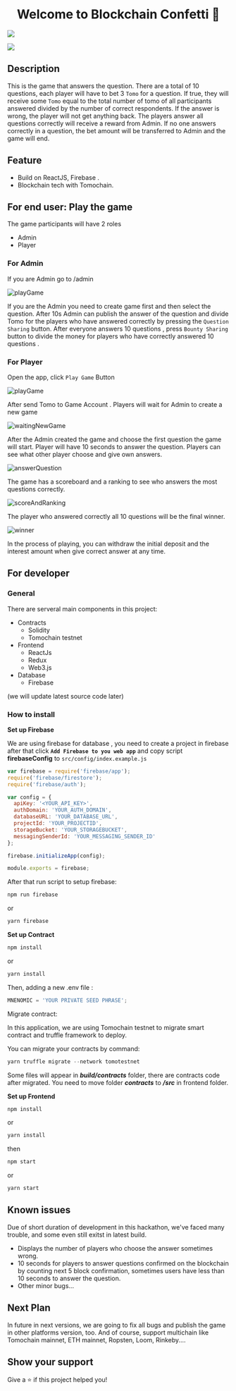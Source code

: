<h1 align="center">Welcome to Blockchain Confetti 👋</h1>
<p>
  <img src="https://img.shields.io/badge/version-1.0.0-blue.svg?cacheSeconds=2592000" />
</p>

![](/image/logo.png)

## Description

This is the game that answers the question. There are a total of 10 questions, each player will have to bet 3 `Tomo` for a question. If true, they will receive some `Tomo` equal to the total number of tomo of all participants answered divided by the number of correct respondents. If the answer is wrong, the player will not get anything back. The players answer all questions correctly will receive a reward from Admin. If no one answers correctly in a question, the bet amount will be transferred to Admin and the game will end.

## Feature

- Build on ReactJS, Firebase .
- Blockchain tech with Tomochain.

## For end user: Play the game

The game participants will have 2 roles

- Admin
- Player

### For Admin

If you are Admin go to /admin

![playGame](/image/admin.png)

If you are the Admin you need to create game first and then select the question. After 10s Admin can publish the answer of the question and divide Tomo for the players who have answered correctly by pressing the `Question Sharing` button. After everyone answers 10 questions , press `Bounty Sharing` button to divide the money for players who have correctly answered 10 questions .

### For Player

Open the app, click `Play Game` Button

![playGame](/image/playGame.png)

After send Tomo to Game Account . Players will wait for Admin to create a new game

![waitingNewGame](/image/waitingNewGame.png)

After the Admin created the game and choose the first question the game will start. Player will have 10 seconds to answer the question. Players can see what other player choose and give own answers.

![answerQuestion](/image/answerQuestion.png)

The game has a scoreboard and a ranking to see who answers the most questions correctly.

![scoreAndRanking](/image/scoreAndRanking.png)

The player who answered correctly all 10 questions will be the final winner.

![winner](/image/winner.png)

In the process of playing, you can withdraw the initial deposit and the interest amount when give correct answer at any time.

## For developer

### General

There are serveral main components in this project:

- Contracts
  - Solidity
  - Tomochain testnet
- Frontend
  - ReactJs
  - Redux
  - Web3.js
- Database
  - Firebase

(we will update latest source code later)

### How to install

**Set up Firebase**

We are using firebase for database , you need to create a project in firebase after that click **`Add Firebase to you web app`** and copy script **firebaseConfig** to `src/config/index.example.js`

```js
var firebase = require('firebase/app');
require('firebase/firestore');
require('firebase/auth');

var config = {
  apiKey: '<YOUR_API_KEY>',
  authDomain: 'YOUR_AUTH_DOMAIN',
  databaseURL: 'YOUR_DATABASE_URL',
  projectId: 'YOUR_PROJECTID',
  storageBucket: 'YOUR_STORAGEBUCKET',
  messagingSenderId: 'YOUR_MESSAGING_SENDER_ID'
};

firebase.initializeApp(config);

module.exports = firebase;
```

After that run script to setup firebase:

```sh
npm run firebase
```

or

```sh
yarn firebase
```

**Set up Contract**

```sh
npm install
```

or

```sh
yarn install
```

Then, adding a new .env file :

```js
MNENOMIC = 'YOUR PRIVATE SEED PHRASE';
```

Migrate contract:

In this application, we are using Tomochain testnet to migrate smart contract and truffle framework to deploy.

You can migrate your contracts by command:

```js
yarn truffle migrate --network tomotestnet
```

Some files will appear in **_build/contracts_** folder, there are contracts code after migrated. You need to move folder **_contracts_** to **_/src_** in frontend folder.

**Set up Frontend**

```sh
npm install
```

or

```sh
yarn install
```

then

```sh
npm start
```

or

```sh
yarn start
```

## Known issues

Due of short duration of development in this hackathon, we've faced many trouble, and some even still exitst in latest build.

- Displays the number of players who choose the answer sometimes wrong.
- 10 seconds for players to answer questions confirmed on the blockchain by counting next 5 block confirmation, sometimes users have less than 10 seconds to answer the question.
- Other minor bugs...

## Next Plan

In future in next versions, we are going to fix all bugs and publish the game in other platforms version, too. And of course, support multichain like Tomochain mainnet, ETH mainnet, Ropsten, Loom, Rinkeby....

## Show your support

Give a ⭐️ if this project helped you!
